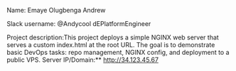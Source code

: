 
Name: Emaye Olugbenga Andrew  

Slack username: @Andycool dEPlatformEngineer

Project description:This project deploys a simple NGINX web server that serves a custom index.html at the root URL. 
The goal is to demonstrate basic DevOps tasks: repo management, NGINX config, and deployment to a public VPS.
Server IP/Domain:** http://34.123.45.67
